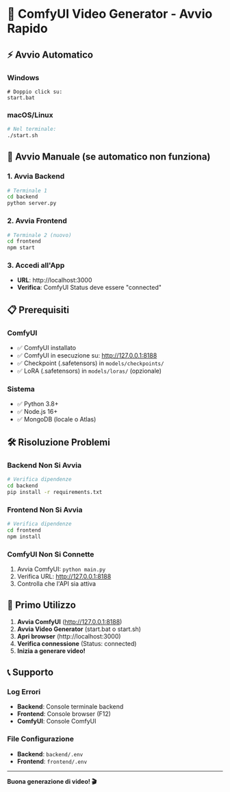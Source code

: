 # 🚀 ComfyUI Video Generator - Avvio Rapido

## ⚡ Avvio Automatico

### Windows
```batch
# Doppio click su:
start.bat
```

### macOS/Linux
```bash
# Nel terminale:
./start.sh
```

## 🔧 Avvio Manuale (se automatico non funziona)

### 1. Avvia Backend
```bash
# Terminale 1
cd backend
python server.py
```

### 2. Avvia Frontend
```bash
# Terminale 2 (nuovo)
cd frontend
npm start
```

### 3. Accedi all'App
- **URL**: http://localhost:3000
- **Verifica**: ComfyUI Status deve essere "connected"

## 📋 Prerequisiti

### ComfyUI
- ✅ ComfyUI installato
- ✅ ComfyUI in esecuzione su: http://127.0.0.1:8188
- ✅ Checkpoint (.safetensors) in `models/checkpoints/`
- ✅ LoRA (.safetensors) in `models/loras/` (opzionale)

### Sistema
- ✅ Python 3.8+
- ✅ Node.js 16+
- ✅ MongoDB (locale o Atlas)

## 🛠️ Risoluzione Problemi

### Backend Non Si Avvia
```bash
# Verifica dipendenze
cd backend
pip install -r requirements.txt
```

### Frontend Non Si Avvia
```bash
# Verifica dipendenze
cd frontend
npm install
```

### ComfyUI Non Si Connette
1. Avvia ComfyUI: `python main.py`
2. Verifica URL: http://127.0.0.1:8188
3. Controlla che l'API sia attiva

## 🎯 Primo Utilizzo

1. **Avvia ComfyUI** (http://127.0.0.1:8188)
2. **Avvia Video Generator** (start.bat o start.sh)
3. **Apri browser** (http://localhost:3000)
4. **Verifica connessione** (Status: connected)
5. **Inizia a generare video!**

## 📞 Supporto

### Log Errori
- **Backend**: Console terminale backend
- **Frontend**: Console browser (F12)
- **ComfyUI**: Console ComfyUI

### File Configurazione
- **Backend**: `backend/.env`
- **Frontend**: `frontend/.env`

---

**Buona generazione di video! 🎬**
